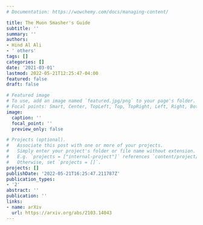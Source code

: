 ```yaml
---
# Documentation: https://wowchemy.com/docs/managing-content/

title: The Muon Smasher's Guide
subtitle: ''
summary: ''
authors:
- Hind Al Ali
- ' others'
tags: []
categories: []
date: '2021-03-01'
lastmod: 2022-05-21T12:25:47-04:00
featured: false
draft: false

# Featured image
# To use, add an image named `featured.jpg/png` to your page's folder.
# Focal points: Smart, Center, TopLeft, Top, TopRight, Left, Right, BottomLeft, Bottom, BottomRight.
image:
  caption: ''
  focal_point: ''
  preview_only: false

# Projects (optional).
#   Associate this post with one or more of your projects.
#   Simply enter your project's folder or file name without extension.
#   E.g. `projects = ["internal-project"]` references `content/project/deep-learning/index.md`.
#   Otherwise, set `projects = []`.
projects: []
publishDate: '2022-05-21T16:25:47.211787Z'
publication_types:
- '2'
abstract: ''
publication: ''
links:
- name: arXiv
  url: https://arxiv.org/abs/2103.14043
---
```

